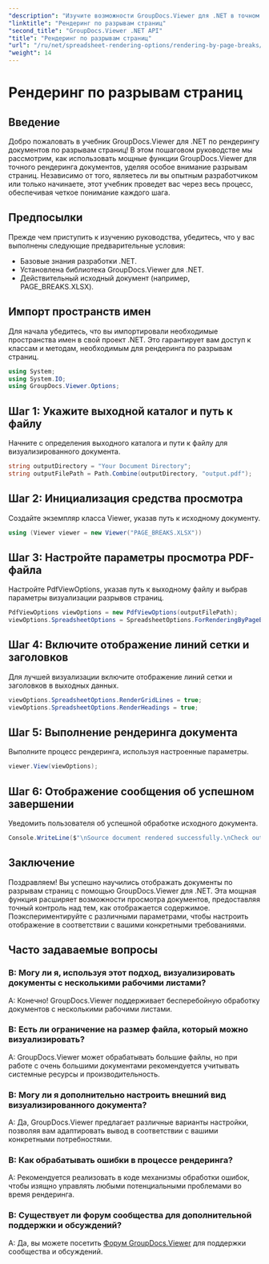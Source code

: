 ```yaml
---
"description": "Изучите возможности GroupDocs.Viewer для .NET в точном рендеринге документов. Следуйте нашему пошаговому руководству по рендерингу по разрывам страниц."
"linktitle": "Рендеринг по разрывам страниц"
"second_title": "GroupDocs.Viewer .NET API"
"title": "Рендеринг по разрывам страниц"
"url": "/ru/net/spreadsheet-rendering-options/rendering-by-page-breaks/"
"weight": 14
---
```


# Рендеринг по разрывам страниц

## Введение
Добро пожаловать в учебник GroupDocs.Viewer для .NET по рендерингу документов по разрывам страниц! В этом пошаговом руководстве мы рассмотрим, как использовать мощные функции GroupDocs.Viewer для точного рендеринга документов, уделяя особое внимание разрывам страниц. Независимо от того, являетесь ли вы опытным разработчиком или только начинаете, этот учебник проведет вас через весь процесс, обеспечивая четкое понимание каждого шага.
## Предпосылки
Прежде чем приступить к изучению руководства, убедитесь, что у вас выполнены следующие предварительные условия:
- Базовые знания разработки .NET.
- Установлена библиотека GroupDocs.Viewer для .NET.
- Действительный исходный документ (например, PAGE_BREAKS.XLSX).
## Импорт пространств имен
Для начала убедитесь, что вы импортировали необходимые пространства имен в свой проект .NET. Это гарантирует вам доступ к классам и методам, необходимым для рендеринга по разрывам страниц.
```csharp
using System;
using System.IO;
using GroupDocs.Viewer.Options;
```
## Шаг 1: Укажите выходной каталог и путь к файлу
Начните с определения выходного каталога и пути к файлу для визуализированного документа.
```csharp
string outputDirectory = "Your Document Directory";
string outputFilePath = Path.Combine(outputDirectory, "output.pdf");
```
## Шаг 2: Инициализация средства просмотра
Создайте экземпляр класса Viewer, указав путь к исходному документу.
```csharp
using (Viewer viewer = new Viewer("PAGE_BREAKS.XLSX"))
```
## Шаг 3: Настройте параметры просмотра PDF-файла
Настройте PdfViewOptions, указав путь к выходному файлу и выбрав параметры визуализации разрывов страниц.
```csharp
PdfViewOptions viewOptions = new PdfViewOptions(outputFilePath);
viewOptions.SpreadsheetOptions = SpreadsheetOptions.ForRenderingByPageBreaks();
```
## Шаг 4: Включите отображение линий сетки и заголовков
Для лучшей визуализации включите отображение линий сетки и заголовков в выходных данных.
```csharp
viewOptions.SpreadsheetOptions.RenderGridLines = true;
viewOptions.SpreadsheetOptions.RenderHeadings = true;
```
## Шаг 5: Выполнение рендеринга документа
Выполните процесс рендеринга, используя настроенные параметры.
```csharp
viewer.View(viewOptions);
```
## Шаг 6: Отображение сообщения об успешном завершении
Уведомить пользователя об успешной обработке исходного документа.
```csharp
Console.WriteLine($"\nSource document rendered successfully.\nCheck output in {outputDirectory}.");
```
## Заключение
Поздравляем! Вы успешно научились отображать документы по разрывам страниц с помощью GroupDocs.Viewer для .NET. Эта мощная функция расширяет возможности просмотра документов, предоставляя точный контроль над тем, как отображается содержимое. Поэкспериментируйте с различными параметрами, чтобы настроить отображение в соответствии с вашими конкретными требованиями.
## Часто задаваемые вопросы
### В: Могу ли я, используя этот подход, визуализировать документы с несколькими рабочими листами?
A: Конечно! GroupDocs.Viewer поддерживает бесперебойную обработку документов с несколькими рабочими листами.
### В: Есть ли ограничение на размер файла, который можно визуализировать?
A: GroupDocs.Viewer может обрабатывать большие файлы, но при работе с очень большими документами рекомендуется учитывать системные ресурсы и производительность.
### В: Могу ли я дополнительно настроить внешний вид визуализированного документа?
A: Да, GroupDocs.Viewer предлагает различные варианты настройки, позволяя вам адаптировать вывод в соответствии с вашими конкретными потребностями.
### В: Как обрабатывать ошибки в процессе рендеринга?
A: Рекомендуется реализовать в коде механизмы обработки ошибок, чтобы изящно управлять любыми потенциальными проблемами во время рендеринга.
### В: Существует ли форум сообщества для дополнительной поддержки и обсуждений?
A: Да, вы можете посетить [Форум GroupDocs.Viewer](https://forum.groupdocs.com/c/viewer/9) для поддержки сообщества и обсуждений.